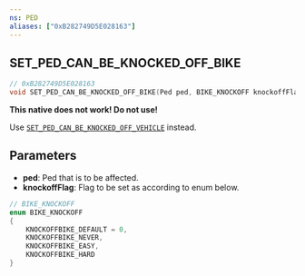 ```yaml
---
ns: PED
aliases: ["0xB282749D5E028163"]
---
```

## SET_PED_CAN_BE_KNOCKED_OFF_BIKE

```c
// 0xB282749D5E028163
void SET_PED_CAN_BE_KNOCKED_OFF_BIKE(Ped ped, BIKE_KNOCKOFF knockoffFlag);
```

**This native does not work! Do not use!**

Use [`SET_PED_CAN_BE_KNOCKED_OFF_VEHICLE`](#_0x7A6535691B477C48) instead.   

## Parameters
* **ped**: Ped that is to be affected.
* **knockoffFlag**: Flag to be set as according to enum below.

```c
// BIKE_KNOCKOFF
enum BIKE_KNOCKOFF
{
    KNOCKOFFBIKE_DEFAULT = 0,       
    KNOCKOFFBIKE_NEVER,                 
    KNOCKOFFBIKE_EASY,
    KNOCKOFFBIKE_HARD
}
```
